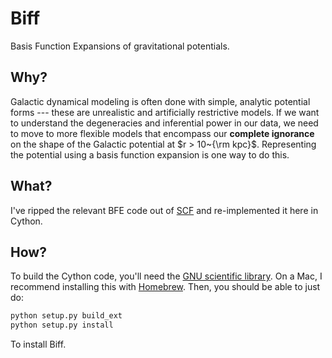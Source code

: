 # Biff
Basis Function Expansions of gravitational potentials.

## Why?
Galactic dynamical modeling is often done with simple, analytic potential forms --- these are unrealistic and artificially restrictive models. If we want to understand the degeneracies and inferential power in our data, we need to move to more flexible models that encompass our **complete ignorance** on the shape of the Galactic potential at $r > 10~{\rm kpc}$. Representing the potential using a basis function expansion is one way to do this.

## What?
I've ripped the relevant BFE code out of [SCF](http://www2.astro.psu.edu/users/steinn/src/src.html) and re-implemented it here in Cython.

## How?
To build the Cython code, you'll need the [GNU scientific library](http://www.gnu.org/software/gsl/). On a Mac, I recommend installing this with [Homebrew](http://brew.sh/). Then, you should be able to just do:

```bash
python setup.py build_ext
python setup.py install
```

To install Biff.
